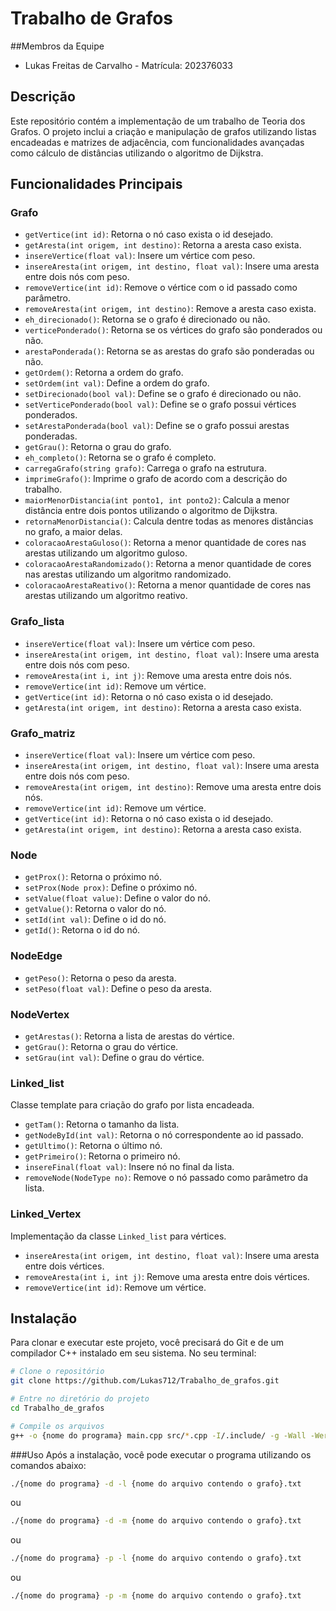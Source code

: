 # Trabalho de Grafos

##Membros da Equipe
- Lukas Freitas de Carvalho - Matrícula: 202376033

## Descrição
Este repositório contém a implementação de um trabalho de Teoria dos Grafos. O projeto inclui a criação e manipulação de grafos utilizando listas encadeadas e matrizes de adjacência, com funcionalidades avançadas como cálculo de distâncias utilizando o algoritmo de Dijkstra.

## Funcionalidades Principais

### Grafo

- `getVertice(int id)`: Retorna o nó caso exista o id desejado.
- `getAresta(int origem, int destino)`: Retorna a aresta caso exista.
- `insereVertice(float val)`: Insere um vértice com peso.
- `insereAresta(int origem, int destino, float val)`: Insere uma aresta entre dois nós com peso.
- `removeVertice(int id)`: Remove o vértice com o id passado como parâmetro.
- `removeAresta(int origem, int destino)`: Remove a aresta caso exista.
- `eh_direcionado()`: Retorna se o grafo é direcionado ou não.
- `verticePonderado()`: Retorna se os vértices do grafo são ponderados ou não.
- `arestaPonderada()`: Retorna se as arestas do grafo são ponderadas ou não.
- `getOrdem()`: Retorna a ordem do grafo.
- `setOrdem(int val)`: Define a ordem do grafo.
- `setDirecionado(bool val)`: Define se o grafo é direcionado ou não.
- `setVerticePonderado(bool val)`: Define se o grafo possui vértices ponderados.
- `setArestaPonderada(bool val)`: Define se o grafo possui arestas ponderadas.
- `getGrau()`: Retorna o grau do grafo.
- `eh_completo()`: Retorna se o grafo é completo.
- `carregaGrafo(string grafo)`: Carrega o grafo na estrutura.
- `imprimeGrafo()`: Imprime o grafo de acordo com a descrição do trabalho.
- `maiorMenorDistancia(int ponto1, int ponto2)`: Calcula a menor distância entre dois pontos utilizando o algoritmo de Dijkstra.
- `retornaMenorDistancia()`: Calcula dentre todas as menores distâncias no grafo, a maior delas.
- `coloracaoArestaGuloso()`: Retorna a menor quantidade de cores nas arestas utilizando um algoritmo guloso.
- `coloracaoArestaRandomizado()`: Retorna a menor quantidade de cores nas arestas utilizando um algoritmo randomizado.
- `coloracaoArestaReativo()`: Retorna a menor quantidade de cores nas arestas utilizando um algoritmo reativo.

### Grafo_lista

- `insereVertice(float val)`: Insere um vértice com peso.
- `insereAresta(int origem, int destino, float val)`: Insere uma aresta entre dois nós com peso.
- `removeAresta(int i, int j)`: Remove uma aresta entre dois nós.
- `removeVertice(int id)`: Remove um vértice.
- `getVertice(int id)`: Retorna o nó caso exista o id desejado.
- `getAresta(int origem, int destino)`: Retorna a aresta caso exista.

### Grafo_matriz

- `insereVertice(float val)`: Insere um vértice com peso.
- `insereAresta(int origem, int destino, float val)`: Insere uma aresta entre dois nós com peso.
- `removeAresta(int origem, int destino)`: Remove uma aresta entre dois nós.
- `removeVertice(int id)`: Remove um vértice.
- `getVertice(int id)`: Retorna o nó caso exista o id desejado.
- `getAresta(int origem, int destino)`: Retorna a aresta caso exista.

### Node

- `getProx()`: Retorna o próximo nó.
- `setProx(Node prox)`: Define o próximo nó.
- `setValue(float value)`: Define o valor do nó.
- `getValue()`: Retorna o valor do nó.
- `setId(int val)`: Define o id do nó.
- `getId()`: Retorna o id do nó.

### NodeEdge

- `getPeso()`: Retorna o peso da aresta.
- `setPeso(float val)`: Define o peso da aresta.

### NodeVertex

- `getArestas()`: Retorna a lista de arestas do vértice.
- `getGrau()`: Retorna o grau do vértice.
- `setGrau(int val)`: Define o grau do vértice.

### Linked_list

Classe template para criação do grafo por lista encadeada.

- `getTam()`: Retorna o tamanho da lista.
- `getNodeById(int val)`: Retorna o nó correspondente ao id passado.
- `getUltimo()`: Retorna o último nó.
- `getPrimeiro()`: Retorna o primeiro nó.
- `insereFinal(float val)`: Insere nó no final da lista.
- `removeNode(NodeType no)`: Remove o nó passado como parâmetro da lista.

### Linked_Vertex

Implementação da classe `Linked_list` para vértices.

- `insereAresta(int origem, int destino, float val)`: Insere uma aresta entre dois vértices.
- `removeAresta(int i, int j)`: Remove uma aresta entre dois vértices.
- `removeVertice(int id)`: Remove um vértice.

## Instalação

Para clonar e executar este projeto, você precisará do Git e de um compilador C++ instalado em seu sistema. No seu terminal:

```sh
# Clone o repositório
git clone https://github.com/Lukas712/Trabalho_de_grafos.git

# Entre no diretório do projeto
cd Trabalho_de_grafos

# Compile os arquivos
g++ -o {nome do programa} main.cpp src/*.cpp -I/.include/ -g -Wall -Werror
```
###Uso
Após a instalação, você pode executar o programa utilizando os comandos abaixo:
```sh
./{nome do programa} -d -l {nome do arquivo contendo o grafo}.txt
```
ou
```sh
./{nome do programa} -d -m {nome do arquivo contendo o grafo}.txt
```
ou
```sh
./{nome do programa} -p -l {nome do arquivo contendo o grafo}.txt
```
ou
```sh
./{nome do programa} -p -m {nome do arquivo contendo o grafo}.txt
```
